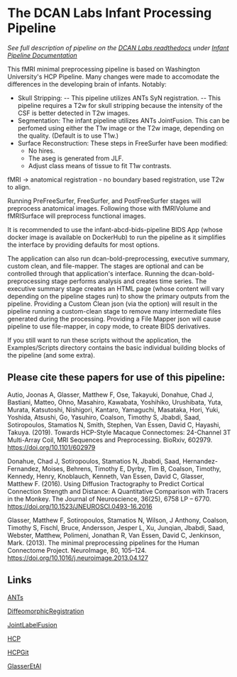 # The DCAN Labs Infant Processing Pipeline

*See full description of pipeline on the [DCAN Labs readthedocs](https://dcanlab.readthedocs.io/en/stable/) under [Infant Pipeline Documentation](https://dcanlab.readthedocs.io/en/stable/manualpro/infant/pipeline/)*

This fMRI minimal preprocessing pipeline is based on Washington University's HCP
Pipeline. Many changes were made to accomodate the differences in the
developing brain of infants. Notably:

- Skull Stripping:
-- This pipeline utilizes ANTs SyN registration.
-- This pipeline requires a T2w for skull stripping because the intensity of the
CSF is better detected in T2w images.
- Segmentation: The infant pipeline utilizes ANTs JointFusion. This can be
  perfomed using either the T1w image or the T2w image, depending on the
quality. (Default is to use T1w.)
- Surface Reconstruction: These steps in FreeSurfer have been modified:
    * No hires.
    * The aseg is generated from JLF.
    * Adjust class means of tissue to fit T1w contrasts.

fMRI -> anatomical registration - no boundary based registration, use T2w to
align.

Running PreFreeSurfer, FreeSurfer, and PostFreeSurfer stages will preprocess
anatomical images. Following those with fMRIVolume and fMRISurface will
preprocess functional images.

It is recommended to use the infant-abcd-bids-pipeline BIDS App (whose docker
image is available on DockerHub) to run the pipeline as it simplifies the
interface by providing defaults for most options.

The application can also run dcan-bold-preprocessing, executive summary, custom
clean, and file-mapper. The stages are optional and can be controlled through
that application's interface. Running the dcan-bold-preprocessing stage performs
analysis and creates time series. The executive summary stage creates an HTML
page (whose content will vary depending on the pipeline stages run) to show the
primary outputs from the pipeline. Providing a Custom Clean json (via the
option) will result in the pipeline running a custom-clean stage to remove many
intermediate files generated during the processing. Providing a File Mapper json
will cause pipeline to use file-mapper, in copy mode, to create BIDS
derivatives.

If you still want to run these scripts without the application, the
Examples/Scripts directory contains the basic individual building blocks of the
pipeline (and some extra).

## Please cite these papers for use of this pipeline:

Autio, Joonas A, Glasser, Matthew F, Ose, Takayuki, Donahue, Chad J, Bastiani, Matteo, Ohno, Masahiro, Kawabata, Yoshihiko, Urushibata, Yuta, Murata, Katsutoshi, Nishigori, Kantaro, Yamaguchi, Masataka, Hori, Yuki, Yoshida, Atsushi, Go, Yasuhiro, Coalson, Timothy S, Jbabdi, Saad, Sotiropoulos, Stamatios N, Smith, Stephen, Van Essen, David C, Hayashi, Takuya. (2019). Towards HCP-Style Macaque Connectomes: 24-Channel 3T Multi-Array Coil, MRI Sequences and Preprocessing. BioRxiv, 602979. https://doi.org/10.1101/602979

Donahue, Chad J, Sotiropoulos, Stamatios N, Jbabdi, Saad, Hernandez-Fernandez, Moises, Behrens, Timothy E, Dyrby, Tim B, Coalson, Timothy, Kennedy, Henry, Knoblauch, Kenneth, Van Essen, David C, Glasser, Matthew F. (2016). Using Diffusion Tractography to Predict Cortical Connection Strength and Distance: A Quantitative Comparison with Tracers in the Monkey. The Journal of Neuroscience, 36(25), 6758 LP – 6770. https://doi.org/10.1523/JNEUROSCI.0493-16.2016

Glasser, Matthew F, Sotiropoulos, Stamatios N, Wilson, J Anthony, Coalson, Timothy S, Fischl, Bruce, Andersson, Jesper L, Xu, Junqian, Jbabdi, Saad, Webster, Matthew, Polimeni, Jonathan R, Van Essen, David C, Jenkinson, Mark. (2013). The minimal preprocessing pipelines for the Human Connectome Project. NeuroImage, 80, 105–124. https://doi.org/10.1016/j.neuroimage.2013.04.127

## Links
[ANTs](http://stnava.github.io/ANTs)

[DiffeomorphicRegistration](https://www.ncbi.nlm.nih.gov/pubmed/17659998)

[JointLabelFusion](http://www.ncbi.nlm.nih.gov/pubmed/22732662)

[HCP](http://www.humanconnectome.org)

[HCPGit](https://github.com/Washington-University/Pipelines)

[GlasserEtAl](http://www.ncbi.nlm.nih.gov/pubmed/23668970)

